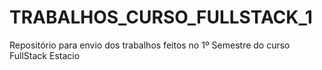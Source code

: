 # TRABALHOS_CURSO_FULLSTACK_1
Repositório para envio dos trabalhos feitos no 1º Semestre do curso FullStack Estacio

